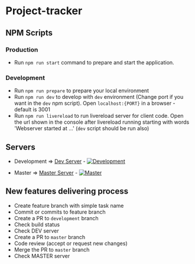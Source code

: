# Project-tracker

## NPM Scripts

### Production

- Run `npm run start` command to prepare and start the application.

### Development

- Run `npm run prepare` to prepare your local environment
- Run `npm run dev` to develop with `dev` environment (Change port if you want in the `dev` npm script). Open `localhost:{PORT}` in a browser - default is 3001
- Run `npm run livereload` to run livereload server for client code. Open the url shown in the console after livereload running starting with words 'Webserver started at ...' (`dev` script should be run also) 

## Servers

- Development => [Dev Server](https://dev-project-tracker.herokuapp.com) - [![Development](https://ci.appveyor.com/api/projects/status/2v81h5t0sbggv8wh/branch/development?svg=true)](https://ci.appveyor.com/project/VanDalkvist/project-tracker/branch/development)

- Master => [Master Server](https://master-project-tracker.herokuapp.com) - [![Master](https://ci.appveyor.com/api/projects/status/2v81h5t0sbggv8wh/branch/master?svg=true)](https://ci.appveyor.com/project/VanDalkvist/project-tracker/branch/master)

## New features delivering process

- Create feature branch with simple task name
- Commit or commits to feature branch
- Create a PR to `development` branch
- Check build status
- Check DEV server
- Create a PR to `master` branch
- Code review (accept or request new changes)
- Merge the PR to `master` branch
- Check MASTER server